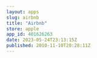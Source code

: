 ```yaml
---
layout: apps
slug: airbnb
title: "Airbnb"
store: apple
app_id: 401626263
date: 2023-05-24T23:13:15Z
published: 2010-11-10T20:28:11Z
---
```

